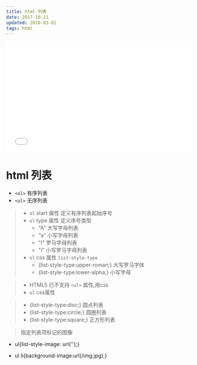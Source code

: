 ```yaml
---
title: html 列表
date: 2017-10-21
updated: 2018-03-01
tags: html
---
```


<iframe height='300' scrolling='no' title='html 列表' src='//codepen.io/cuilongjin/embed/preview/ZrwqjP/?height=300&theme-id=32697&default-tab=html&embed-version=2' frameborder='no' allowtransparency='true' allowfullscreen='true' style='width: 100%;'>See the Pen <a href='https://codepen.io/cuilongjin/pen/ZrwqjP/'>html 列表</a> by cuilongjin (<a href='https://codepen.io/cuilongjin'>@cuilongjin</a>) on <a href='https://codepen.io'>CodePen</a>.
</iframe>


# html 列表

* `<ol>` 有序列表
* `<ul>` 无序列表

> * `ol` start 属性 定义有序列表起始序号
> * `ol` type 属性 定义序号类型
>   * "A" 大写字母列表
>   * “a” 小写字母列表
>   * "I" 罗马字母列表
>   * "i" 小写罗马字母列表
> * `ol` css 属性 `list-style-type`
>   * {list-style-type:upper-roman;} 大写罗马字体
>   * {list-style-type:lower-alpha;} 小写字母


> * HTML5 已不支持 `<ul>` 属性,用css
> * `ul` css属性

>   * {list-style-type:disc;} 圆点列表
>   * {list-style-type:circle;} 圆圈列表
>   * {list-style-type:square;} 正方形列表

> 指定列表项标记的图像
* ul{list-style-image: url('');}

* ul li{background-image:url(/img.jpg);}
